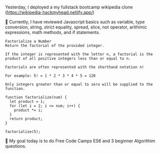 Yesterday, I deployed a my fullstack bootcamp wikipedia clone (https://wikipedia-hackmyhead.netlify.app/)

📖 Currently, I have reviewed Javascript basics such as variable, type conversion, string, strict equality, spread, slice, not operator, arithimic expressions, math methods, and if statements.
```
Factorialize a Number
Return the factorial of the provided integer.

If the integer is represented with the letter n, a factorial is the product of all positive integers less than or equal to n.

Factorials are often represented with the shorthand notation n!

For example: 5! = 1 * 2 * 3 * 4 * 5 = 120

Only integers greater than or equal to zero will be supplied to the function.

function factorialize(num) {
  let product = 1;
  for (let i = 2; i <= num; i++) {
    product *= i;
  }
  return product;
}

factorialize(5);
```


🎯 My goal today is to do Free Code Camps ES6 and 3 beginner Algorithim questions. 
